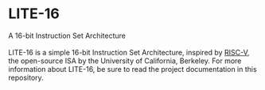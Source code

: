 # LITE-16
A 16-bit Instruction Set Architecture
\
\
LITE-16 is a simple 16-bit Instruction Set Architecture, inspired by [RISC-V](https://riscv.org/), the open-source ISA by the University of California, Berkeley. For more information about LITE-16, be sure to read the project documentation in this repository.

